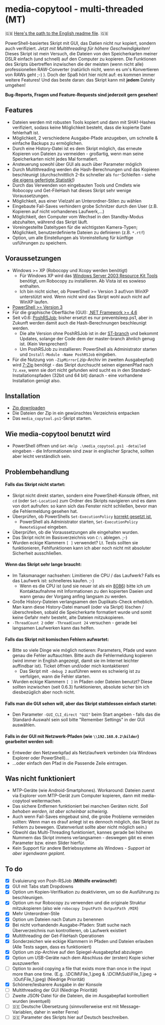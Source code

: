# media-copytool - multi-threaded (MT)
:uk: [Here's the path to the English readme file](https://github.com/flolilo/media-copytool/blob/master/README.md). :uk:

PowerShell-basiertes Skript mit GUI, das Datien nicht nur kopiert, sondern auch verifiziert. *Jetzt mit Multithreading für höhere Geschwindigkeiten!*
Dieses Skript ist mein Versuch, die Dateien von den Speicherkarten meiner DSLR einfach (und schnell) auf den Computer zu kopieren. Die Funktionen des Skripts übertreffen inzwischen die der meisten (wenn nicht alle) professionellen RAW-Converter (natürlich nicht, wenn es um's Konvertieren von RAWs geht ;-) ). Doch der Spaß hört hier nicht auf: es kommen immer weitere Features! Und das beste daran: das Skript kann mit **jedem** Dateity umgehen!


**Bug-Reports, Fragen und Feature-Requests sind jederzeit gern gesehen!**

## Features
- Dateien werden mit robusten Tools kopiert und dann mit SHA1-Hashes verifiziert, sodass keine Möglichkeit besteht, dass die kopierte Datei fehlerhaft ist.
- Möglichkeit, 2 verschiedene Ausgabe-Pfade anzugeben, um schnelle & einfache Backups zu ermöglichen.
- Durch eine History-Datei ist es dem Skript möglich, das erneute Kopieren von Dateien zu vermeiden - großartig, wenn man seine Speicherkarten nicht jedes Mal formatiert.
- Ansteuerung sowohl über GUI als auch über Parameter möglich
- Durch Multithreading werden die Hash-Berechnungen und das Kopieren beschleunigt (durchschnittlich 2-8x schneller als `for`-Schleifen - siehe [die eigens gefertigte Statistik!](https://github.com/flolilo/media-copytool/blob/master/Stats/Stats.md))
- Durch das Verwenden von eingebauten Tools und Cmdlets wie Robocopy und Get-FileHash hat dieses Skript sehr wenige Voraussetzungen.
- Möglichkeit, aus einer Vielzahl an Unterordner-Stilen zu wählen
- Eingebaute Fail-Saves verhindern grobe Schnitzer durch den User (z.B. Kopieren auf nicht vorhandenes Laufwerk,...)
- Möglichkeit, den Computer vom Wechsel in den Standby-Modus abzuhalten, während das Skript läuft.
- Voreingestellte Dateitypen für die wichtigsten Kamera-Typen; Möglichkeit, benutzerdefinierte Dateien zu definieren (z.B. `*.rtf`)
- Option, um alle Einstellungen als Voreinstellung für künftige usführungen zu speichern.

## Voraussetzungen
- Windows >= XP (Robocopy und Xcopy werden benötigt)
    - Für Windows XP wird das [Windows Server 2003 Resource Kit Tools](https://www.microsoft.com/de-de/download/details.aspx?id=17657) benötigt, um Robocopy zu installieren. Ab Vista ist es sowieso enthalten.
    - Ich bin nicht sicher, ob PowerShell >= Version 3 auf/von WinXP unterstützt wird. Wenn nicht wird das Skript wohl auch nicht auf WinXP laufen.
- [PowerShell >= Version 3](https://www.microsoft.com/en-us/download/details.aspx?id=50395)
- Für die graphische Oberfläche (GUI): [.NET Framework >= 4.6](https://www.microsoft.com/de-DE/download/details.aspx?id=55170)
- Seit v0.6: [PoshRSJob](https://github.com/proxb/PoshRSJob); bisher ersetzt es nur preventsleep.ps1, aber in Zukunft werden damit auch die Hash-Berechnungen beschleunigt werden.
    - Die alte Version ohne PoshRSJob ist in der [ST-branch](https://github.com/flolilo/media-copytool/archive/0.5---without-RSJob.zip) und bekommt Updates, solange der Code dem der master-branch ähnlich genug ist. (Kein Versprechen!)
    - Um PoshRSJob zu installieren: PowerShell als Administrator starten und `Install-Module -Name PoshRSJob` eingeben.
- Für die Nutzung von `-ZipMirror`(.zip-Archiv im zweiten Ausgabepfad) wird [7-Zip](http://www.7-zip.org/) benötigt - das Skript durchsucht seinen eigenenPfad nach `7z.exe`, wenn sie dort nicht gefunden wird sucht es in den Standard-Installationspfaden (32bit und 64 bit) danach - eine vorhandene Installation genügt also.

## Installation
- [Zip downloaden](https://github.com/flolilo/media-copytool/archive/master.zip)
- Die Dateien der Zip in ein gewünschtes Verzeichnis entpacken
- Das `media_copytool.ps1`-Skript starten.

## Wie media-copytool benutzt wird
- PowerShell öffnen und `Get-Help .\media_copytool.ps1 -detailed` eingeben - die Informationen sind zwar in englischer Sprache, sollten aber leicht verständlich sein.

## Problembehandlung
#### Falls das Skript nicht startet:
- Skript nicht direkt starten, sondern eine PowerShell-Konsole öffnen, mit `cd` (oder `Set-Location`) zum Ordner des Skripts navigieren und es dann von dort aufrufen: so kann sich das Fenster nicht schließen, bevor man die Fehlermeldung gesehen hat.
- Überprüfen, ob PowerShells `Set-ExecutionPolicy` [korrekt gesetzt ist](https://superuser.com/a/106363/703240),
    - PowerShell als Administrator starten, `Set-ExecutionPolicy RemoteSigned` eingeben.
- Überprüfen, ob die Voraussetzungen alle eingehalten wurden.
- Das Skript nicht im Basisverzeichnis von `C:\` ablegen. ;-)
- Wurden eckige Klammern `[ ]` verwendet? Lt. Tests sollten sie funktionieren, Fehlfunktionen kann ich aber noch nicht mit absoluter Sicherheit ausschließen.

#### Wenn das Skript sehr lange braucht:
- Im Taksmanager nachsehen: Limitieren die CPU / das Laufwerk? Falls es das Laufwerk ist: schnelleres kaufen. ;-)
    - Wenn es die CPU ist (und sie neuer ist als ein [8086](https://de.wikipedia.org/wiki/8086)) bitte ich um Kontaktaufnahme mit Informationen zu den kopierten Daeien und wann genau der Vorgang anfing langsam zu werden.
- Große History-Dateien verlangsamen den Duplikats-Check erheblich. Man kann diese History-Datei manuell (oder via Skript) löschen / überschreiben, sobald die Speicherkarte formatiert wurde und somit keine Gefahr mehr besteht, alte Dateien mitzukopieren.
- `-ThreadCount 2` oder `-ThreadCount 24` versuchen - gerade bei langsamen Laufwerken kann das helfen.

#### Falls das Skript mit komischen Fehlern aufwartet:
- Bitte so viele Dinge wie möglich notieren: Parameters, Pfade und wann genau die Fehler auftauchten. Bitte auch die Fehlermeldung kopieren (wird immer in English angezeigt, damit sie im Internet leichter auffindbar ist). Ticket öffnen und/oder mich kontaktieren!
    - Das Skript mit `-debug 2` ausführen wenn es schwierig ist zu verfolgen, wann die Fehler starten.
- Wurden eckige Klammern `[ ]` in Pfaden oder Dateien benutzt? Diese sollten inzwischen (seit 0.6.3) funktionieren, absolute sicher bin ich diesbezüglich aber noch nicht.

#### Falls man die GUI sehen will, aber das Skript stattdessen einfach startet:
- Den Parameter `-GUI_CLI_direct "GUI"` beim Start angeben - falls das die Standard-Auswahl sein soll bitte "Remember Settings" in der GUI auswählen.

#### Falls in der GUI mit Netzwerk-Pfaden (wie `\\192.168.0.2\bilder`) gearbeitet werden soll:
- Entweder den Netzwerkpfad als Netzlaufwerk verbinden (via Windows Explorer oder PowerShell)...
- ...oder einfach den Pfad in die Passende Zeile eintragen.

## Was nicht funktioniert
- MTP-Geräte (wie Android-Smartphones). Workaround: Dateien zuerst via Explorer vom MTP-Gerät zum Computer kopieren, dann mit media-copytool weitermachen.
- Das sichere Entfernen funktioniert bei manchen Geräten nicht. *Soll behoben werden, ist aber scheinbar schwierig.*
- Auch wenn Fail-Saves eingebaut sind, die grobe Probleme vermeiden sollten: Wenn man es drauf anlegt ist es dennoch möglich, das Skript zu Fehlern zu bewegen. (Datenverlust sollte aber nicht möglich sein.)
- Obwohl das Multi-Threading funktioniert, kannes gerade bei höheren Nummern das Skript immens verlangsamen - deswegen gibt es einen Parameter bzw. einen Slider hierfür.
- Kein Support für andere Betriebssysteme als Windows *- Support ist aber irgendwann geplant*.

## To do
- [x] Evaluierung von Posh-RSJob (**Mithilfe erwünscht!**)
- [x] GUI mit Tabs statt Dropdowns
- [x] Option um Kopien-Verifikation zu deaktivieren, um so die Ausführung zu beschleunigen.
- [x] Option um nur Robocopy zu verwenden und die originale Struktur mitzukopieren (also wie `robocopy InputPath OutputPath /MIR`)
- [x] Mehr Unterordner-Stile
- [x] Option um Dateien nach Datum zu benennen
- [x] Bei nicht vorhandendn Ausgabe-Pfaden: Statt suche nach Überverzeichnis nun kontrollieren, ob Laufwerk existiert
- [x] Multithreading der Get-FileHash Operationen
- [x] Sonderzeichen wie eckige Klammern in Pfaden und Dateien erlauben (Alle Tests sagen, dass es funktioniert)
- [x] Option um zip-Archive auf den Spiegel-Ausgabepfad abzulegen
- [x] Option um USB-Geräte nach dem Abschluss der (ersten) Kopie sicher auszuwerfen
- [ ] Option to avoid copying a file that exists more than once in the input more than one time. (E.g. .\DCIM\File_1.jpeg & .\DCIM\Sub\File_1.jpeg -> .\Out\File_1.jpeg) (Niedrige Priorität)
- [x] Schönere/lesbarere Ausgabe in der Konsole
- [ ] Multithreading der GUI (Niedrige Priorität)
- [ ] Zweite JSON-Datei für die Dateien, die im Ausgabepfad kontrolliert wurden (eventuell)
- [ ] :de: Deutsche Übersetzung (sinnvollerweise erst mit Message-Variablen, daher in weiter Ferne)
- [ ] :de: Parameter des Skripts hier auf Deutsch beschreiben.
